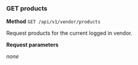 ### GET products ###

**Method** `GET /api/v1/vendor/products`

Request products for the current logged in vendor.

**Request parameters**

*none*
